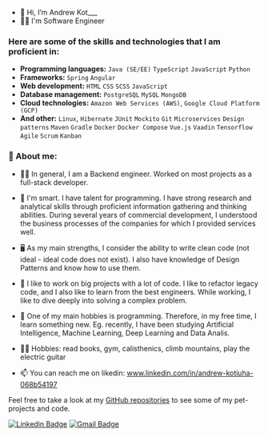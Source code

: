 - 👋 Hi, I’m Andrew Kot___
- 👨‍💻 I'm Software Engineer

### Here are some of the skills and technologies that I am proficient in:

- **Programming languages:** `Java (SE/EE)` `TypeScript` `JavaScript` `Python`
- **Frameworks:** `Spring` `Angular`
- **Web development:** `HTML` `CSS` `SCSS` `JavaScript`
- **Database management:**  `PostgreSQL` `MySQL` `MongoDB`
- **Cloud technologies:** `Amazon Web Services (AWS)`, `Google Cloud Platform (GCP)`
- **And other:** `Linux`, `Hibernate` `JUnit` `Mockito` `Git` `Microservices` `Design patterns` `Maven` `Gradle` `Docker` `Docker Compose`  `Vue.js` `Vaadin` `Tensorflow` `Agile` `Scrum` `Kanban`

### 👀 About me:
- 👨‍💻  In general, I am a Backend engineer. Worked on most projects as a full-stack developer.

- 🧠 I'm smart. I have talent for programming. I have strong research and analytical skills through proficient information gathering and thinking abilities. During several years of commercial development, I understood the business processes of the companies for which I provided services well.

- 🖥️ As my main strengths, I consider the ability to write clean code (not ideal - ideal code does not exist). I also have knowledge of Design Patterns and know how to use them.

- 👷 I like to work on big projects with a lot of code. I like to refactor legacy code, and I also like to learn from the best engineers.
While working, I like to dive deeply into solving a complex problem.

- 👾 One of my main hobbies is programming. Therefore, in my free time, I learn something new. Eg. recently, I have been studying Artificial Intelligence, Machine Learning, Deep Learning and Data Analis.

- 🏋️‍♂️ Hobbies: read books, gym, calisthenics, climb mountains, play the electric guitar


- 📫 You can reach me on likedin: www.linkedin.com/in/andrew-kotiuha-068b54197


Feel free to take a look at my [GitHub repositories](https://github.com/Andrew05Kot?tab=repositories) to see some of my pet-projects and code.

<!---
Andrey5kot/Andrey5kot is a ✨ special ✨ repository because its `README.md` (this file) appears on your GitHub profile.
You can click the Preview link to take a look at your changes.
--->

[![Linkedin Badge](https://img.shields.io/badge/-andrew-blue?style=flat-square&logo=Linkedin&logoColor=white&link=https://www.linkedin.com/in/andrew-kotiuha-068b54197/)](https://www.linkedin.com/in/andrew-kotiuha-068b54197/)
[![Gmail Badge](https://img.shields.io/badge/-kotygaandrey05@gmail.com-c14438?style=flat-square&logo=Gmail&logoColor=white&link=mailto:kotygaandrey05@gmail.com)](mailto:kotygaandrey05@gmail.com)


